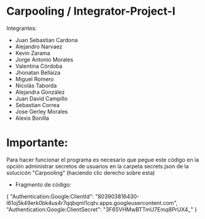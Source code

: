 # Carpooling / Integrator-Project-I

Integrantes:
- Juan Sebastian Cardona
- Alejandro Narvaez
- Kevin Zarama
- Jorge Antonio Morales
- Valentina Córdoba
- Jhonatan Bellaiza
- Miguel Romero
- Nicolás Taborda
- Alejandra González
- Juan David Campillo
- Sebastian Correa
- Jose Gerley Morales
- Alexis Bonilla

# Importante:
Para hacer funcionar el programa es necesario que pegue este código en la opción administrar secretos de usuarios en la carpeta secrets.json de la solucicón "Carpooling" (haciendo clic derecho sobre esta)

- Fragmento de código:

{
  "Authentication:Google:ClientId": "803903816430-l61oj5k49erk0bk4us4r7qqbqml1cqtv.apps.googleusercontent.com",
  "Authentication:Google:ClientSecret": "3F65VHMwBTTmU7Emq8PrUX4_"
}

